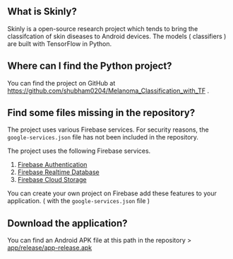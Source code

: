 
## What is Skinly?

Skinly is a open-source research project which tends to bring the classifcation of skin diseases to Android devices. The models ( classifiers ) are built with TensorFlow in Python. 

## Where can I find the Python project?

You can find the project on GitHub at https://github.com/shubham0204/Melanoma_Classification_with_TF .

## Find some files missing in the repository?

The project uses various Firebase services. For security reasons, the `google-services.json` file has not been included in the repository.

The project uses the following Firebase services.

1. [Firebase Authentication](https://firebase.google.com/products/auth/)
2. [Firebase Realtime Database](https://firebase.google.com/products/database)
3. [Firebase Cloud Storage](https://firebase.google.com/products/storage/)

You can create your own project on Firebase add these features to your application. ( with the `google-services.json` file )

## Download the application?

You can find an Android APK file at this path in the repository > [app/release/app-release.apk](https://github.com/shubham0204/Skinly_for_Melanoma/blob/master/app/release/app-release.apk)

